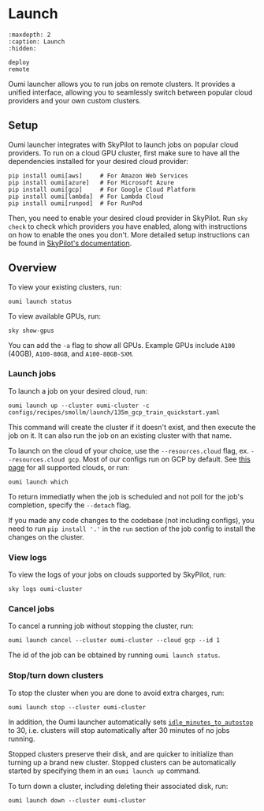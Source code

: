 # Launch

```{toctree}
:maxdepth: 2
:caption: Launch
:hidden:

deploy
remote
```

Oumi launcher allows you to run jobs on remote clusters. It provides a unified interface, allowing you to seamlessly switch between popular cloud providers and your own custom clusters.

## Setup

Oumi launcher integrates with SkyPilot to launch jobs on popular cloud providers. To run on a cloud GPU cluster, first make sure to have all the dependencies installed for your desired cloud provider:

  ```shell
  pip install oumi[aws]     # For Amazon Web Services
  pip install oumi[azure]   # For Microsoft Azure
  pip install oumi[gcp]     # For Google Cloud Platform
  pip install oumi[lambda]  # For Lambda Cloud
  pip install oumi[runpod]  # For RunPod
  ```

Then, you need to enable your desired cloud provider in SkyPilot. Run `sky check` to check which providers you have enabled, along with instructions on how to enable the ones you don't. More detailed setup instructions can be found in [SkyPilot's documentation](https://skypilot.readthedocs.io/en/latest/getting-started/installation.html).

## Overview

To view your existing clusters, run:

```shell
oumi launch status
```

To view available GPUs, run:

```shell
sky show-gpus
```

You can add the `-a` flag to show all GPUs. Example GPUs include `A100` (40GB), `A100-80GB`, and `A100-80GB-SXM`.

### Launch jobs

To launch a job on your desired cloud, run:

```shell
oumi launch up --cluster oumi-cluster -c configs/recipes/smollm/launch/135m_gcp_train_quickstart.yaml
```

This command will create the cluster if it doesn't exist, and then execute the job on it. It can also run the job on an existing cluster with that name.

To launch on the cloud of your choice, use the `--resources.cloud` flag, ex. `--resources.cloud gcp`. Most of our configs run on GCP by default. See [this page](https://oumi.ai/docs/latest/api/oumi.launcher.html#oumi.launcher.JobResources.cloud) for all supported clouds, or run:

```shell
oumi launch which
```

To return immediatly when the job is scheduled and not poll for the job's completion, specify the `--detach` flag.

If you made any code changes to the codebase (not including configs), you need to run
`pip install '.'` in the `run` section of the job config to install the
changes on the cluster.

### View logs

To view the logs of your jobs on clouds supported by SkyPilot, run:

```shell
sky logs oumi-cluster
```

### Cancel jobs

To cancel a running job without stopping the cluster, run:

```shell
oumi launch cancel --cluster oumi-cluster --cloud gcp --id 1
```

The id of the job can be obtained by running `oumi launch status`.

### Stop/turn down clusters

To stop the cluster when you are done to avoid extra charges, run:

```shell
oumi launch stop --cluster oumi-cluster
```

In addition, the Oumi launcher automatically sets [`idle_minutes_to_autostop`](https://docs.skypilot.co/en/latest/reference/api.html#sky.launch) to 30, i.e. clusters will stop automatically after 30 minutes of no jobs running.

Stopped clusters preserve their disk, and are quicker to initialize than turning up a brand new cluster. Stopped clusters can be automatically started by specifying them in an `oumi launch up` command.

To turn down a cluster, including deleting their associated disk, run:

```shell
oumi launch down --cluster oumi-cluster
```
